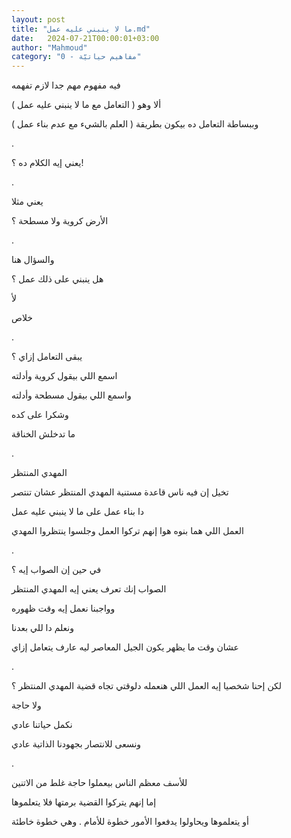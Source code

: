 ```yaml
---
layout: post
title: "ما لا ينبني عليه عمل.md"
date:   2024-07-21T00:00:01+03:00
author: "Mahmoud"
category: "0 - مفاهيم حياتيّة"
---
```

فيه مفهوم مهم جدا لازم تفهمه

ألا وهو ( التعامل مع ما لا ينبني عليه عمل )

وببساطة التعامل ده بيكون بطريقة ( العلم بالشيء مع عدم
بناء عمل )

.

يعني إيه الكلام ده ؟!

.

يعني مثلا

الأرض كروية ولا مسطحة ؟

.

والسؤال هنا

هل ينبني على ذلك عمل ؟

لأ

خلاص

.

يبقى التعامل إزاي ؟

اسمع اللي بيقول كروية وأدلته

واسمع اللي بيقول مسطحة وأدلته

وشكرا على كده

ما تدخلش الخناقة

.

المهدي المنتظر

تخيل إن فيه ناس قاعدة مستنية المهدي المنتظر عشان
تنتصر

دا بناء عمل على ما لا ينبني عليه عمل

العمل اللي هما بنوه هوا إنهم تركوا العمل وجلسوا ينتظروا
المهدي

.

في حين إن الصواب إيه ؟

الصواب إنك تعرف يعني إيه المهدي المنتظر

وواجبنا نعمل إيه وقت ظهوره

ونعلم دا للي بعدنا

عشان وقت ما يظهر يكون الجيل المعاصر ليه عارف يتعامل
إزاي

.

لكن إحنا شخصيا إيه العمل اللي هنعمله دلوقتي تجاه قضية
المهدي المنتظر ؟

ولا حاجة

نكمل حياتنا عادي

ونسعى للانتصار بجهودنا الذاتية عادي

.

للأسف معظم الناس بيعملوا حاجة غلط من الاتنين

إما إنهم يتركوا القضية برمتها فلا يتعلموها

أو يتعلموها ويحاولوا يدفعوا الأمور خطوة للأمام . وهي
خطوة خاطئة

